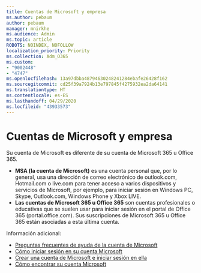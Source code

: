 ```yaml
---
title: Cuentas de Microsoft y empresa
ms.author: pebaum
author: pebaum
manager: mnirkhe
ms.audience: Admin
ms.topic: article
ROBOTS: NOINDEX, NOFOLLOW
localization_priority: Priority
ms.collection: Adm_O365
ms.custom:
- "9002448"
- "4747"
ms.openlocfilehash: 13a97dbba48794630248241284ebafe26428f162
ms.sourcegitcommit: cd25f39a7924b13e797845f4275932ea2da64141
ms.translationtype: HT
ms.contentlocale: es-ES
ms.lasthandoff: 04/29/2020
ms.locfileid: "43933573"
---
```

# <a name="microsoft-and-business-accounts"></a>Cuentas de Microsoft y empresa

Su cuenta de Microsoft es diferente de su cuenta de Microsoft 365 u Office 365.

- **MSA (la cuenta de Microsoft)** es una cuenta personal que, por lo general, usa una dirección de correo electrónico de outlook.com, Hotmail.com o live.com para tener acceso a varios dispositivos y servicios de Microsoft, por ejemplo, para iniciar sesión en Windows PC, Skype, Outlook.com, Windows Phone y Xbox LIVE.
- **Las cuentas de Microsoft 365 u Office 365** son cuentas profesionales o educativas que se suelen usar para iniciar sesión en el portal de Office 365 (portal.office.com). Sus suscripciones de Microsoft 365 u Office 365 están asociadas a esta última cuenta.

Información adicional:

- [Preguntas frecuentes de ayuda de la cuenta de Microsoft](https://support.microsoft.com/hub/4294457/microsoft-account-help) 
- [Cómo iniciar sesión en su cuenta Microsoft](https://support.microsoft.com/help/4028195/microsoft-account-how-to-sign-in)
- [Crear una cuenta de Microsoft e iniciar sesión en ella](https://account.microsoft.com/account)
- [Cómo encontrar su cuenta Microsoft](https://support.microsoft.com/help/13811/microsoft-account-how-to-find)

